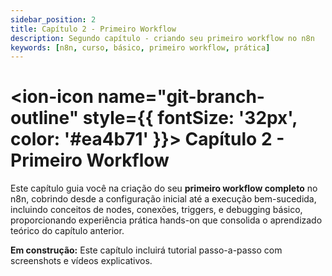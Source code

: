 ```yaml
---
sidebar_position: 2
title: Capítulo 2 - Primeiro Workflow
description: Segundo capítulo - criando seu primeiro workflow no n8n
keywords: [n8n, curso, básico, primeiro workflow, prática]
---
```


# <ion-icon name="git-branch-outline" style={{ fontSize: '32px', color: '#ea4b71' }}></ion-icon> Capítulo 2 - Primeiro Workflow

Este capítulo guia você na criação do seu **primeiro workflow completo** no n8n, cobrindo desde a configuração inicial até a execução bem-sucedida, incluindo conceitos de nodes, conexões, triggers, e debugging básico, proporcionando experiência prática hands-on que consolida o aprendizado teórico do capítulo anterior.

**Em construção:** Este capítulo incluirá tutorial passo-a-passo com screenshots e vídeos explicativos.
